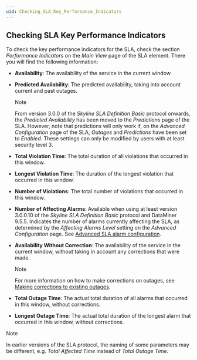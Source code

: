 ```yaml
---
uid: Checking_SLA_Key_Performance_Indicators
---
```


## Checking SLA Key Performance Indicators

To check the key performance indicators for the SLA, check the section *Performance Indicators* on the *Main View* page of the SLA element. There you will find the following information:

- **Availability**: The availability of the service in the current window.

- **Predicted Availability**: The predicted availability, taking into account current and past outages.

    > [!NOTE]
    > From version 3.0.0 of the *Skyline SLA Definition Basic* protocol onwards, the *Predicted Availability* has been moved to the *Predictions* page of the SLA. However, note that predictions will only work if, on the *Advanced Configuration* page of the SLA, *Outages* and *Predictions* have been set to *Enabled*. These settings can only be modified by users with at least security level 3.

- **Total Violation Time**: The total duration of all violations that occurred in this window.

- **Longest Violation Time**: The duration of the longest violation that occurred in this window.

- **Number of Violations**: The total number of violations that occurred in this window.

- **Number of Affecting Alarms**: Available when using at least version 3.0.0.10 of the *Skyline SLA Definition Basic* protocol and DataMiner 9.5.5. Indicates the number of alarms currently affecting the SLA, as determined by the *Affecting Alarms Level* setting on the *Advanced Configuration* page. See [Advanced SLA alarm configuration](Configuring_the_alarm_settings_for_an_SLA.md#advanced-sla-alarm-configuration).

- **Availability Without Correction**: The availability of the service in the current window, without taking in account any corrections that were made.

    > [!NOTE]
    > For more information on how to make corrections on outages, see [Making corrections to existing outages](Making_corrections_to_existing_outages.md).

- **Total Outage Time**: The actual total duration of all alarms that occurred in this window, without corrections.

- **Longest Outage Time**: The actual total duration of the longest alarm that occurred in this window, without corrections.

> [!NOTE]
> In earlier versions of the SLA protocol, the naming of some parameters may be different, e.g. *Total Affected Time* instead of *Total Outage Time*.
>
